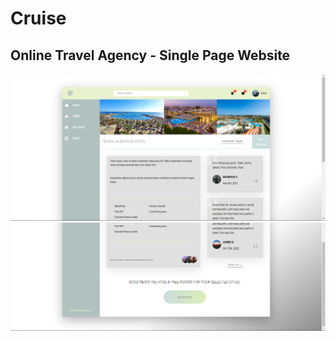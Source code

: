 # Cruise
## Online Travel Agency - Single Page Website

![Screenshot](img/p1.PNG)
![Screenshot](img/p2.PNG)


